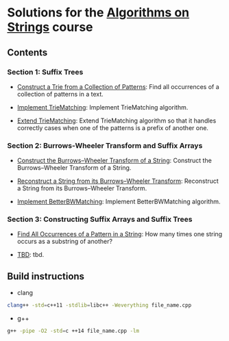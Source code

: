 
# Solutions for the [Algorithms on Strings](https://www.coursera.org/learn/algorithms-on-strings/) course

## Contents

### Section 1: Suffix Trees

* [Construct a Trie from a Collection of Patterns](https://github.com/olpotkin/ds_and_algos_modern_cpp/blob/master/04-algorithms-on-strings/week1/1-trie/trie.cpp):
   Find all occurrences of a collection of patterns in a text.

* [Implement TrieMatching](https://github.com/olpotkin/ds_and_algos_modern_cpp/blob/master/04-algorithms-on-strings/week1/2-trie_matching/trie_matching.cpp):
   Implement TrieMatching algorithm.

* [Extend TrieMatching](https://github.com/olpotkin/ds_and_algos_modern_cpp/blob/master/04-algorithms-on-strings/week1/3-trie_matching_extended/trie_matching_extended.cpp):
   Extend TrieMatching algorithm so that it handles correctly cases when one of the patterns is a prefix of another one.

### Section 2: Burrows-Wheeler Transform and Suffix Arrays

* [Construct the Burrows–Wheeler Transform of a String](https://github.com/olpotkin/ds_and_algos_modern_cpp/blob/master/04-algorithms-on-strings/week2/1-bwt/bwt.cpp):
   Construct the Burrows–Wheeler Transform of a String.

* [Reconstruct a String from its Burrows–Wheeler Transform](https://github.com/olpotkin/ds_and_algos_modern_cpp/blob/master/04-algorithms-on-strings/week2/2-bwtinverse/bwtinverse.cpp):
   Reconstruct a String from its Burrows–Wheeler Transform.

* [Implement BetterBWMatching](https://github.com/olpotkin/ds_and_algos_modern_cpp/blob/master/04-algorithms-on-strings/week2/3-bwmatching/bwmatching.cpp):
   Implement BetterBWMatching algorithm.

### Section 3: Constructing Suffix Arrays and Suffix Trees

* [Find All Occurrences of a Pattern in a String](TBD):
   How many times one string occurs as a substring of another?

* [TBD](TBD):
   tbd.

## Build instructions

* clang

```bash
clang++ -std=c++11 -stdlib=libc++ -Weverything file_name.cpp
```

* g++

```bash
g++ -pipe -O2 -std=c ++14 file_name.cpp -lm
```
